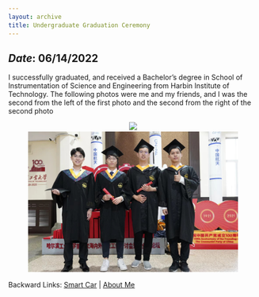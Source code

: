 ```yaml
---
layout: archive
title: Undergraduate Graduation Ceremony
---
```


## *Date*: 06/14/2022

I successfully graduated, and received a Bachelor’s degree in School of Instrumentation of Science and Engineering from Harbin Institute of Technology. The following photos were me and my friends, and I was the second from the left of the first photo and the second from the right of the second photo

<figure>
  <center>
    <img src="/news/imgs/BA_gra2.png">
    <img src="/news/imgs/B_graduate.png">
  </center>
</figure>

Backward Links: [Smart Car](/news/smart_car.md) | [About Me](/_pages/about.md)



